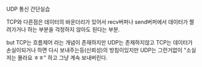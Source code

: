 UDP 통신 간단실습

TCP와 다른점은 데이터의 바운더리가 있어서 recv버퍼나 send버퍼에서 데이터가 짤려가거나 하는 부분을 걱정하지 않아도 된다는 부분.

but TCP는 흐름제어 라는 개념이 존재하지만 UDP는 존재하지않고 TCP는 데이터가 손실이되거나 하면 다시 보내주는등(신뢰성)의 방침이있지만 UDP는 그런거없이 "소실 저는 몰라요 ㅎㅎ" 하고 그냥 계속 보내버린다.
